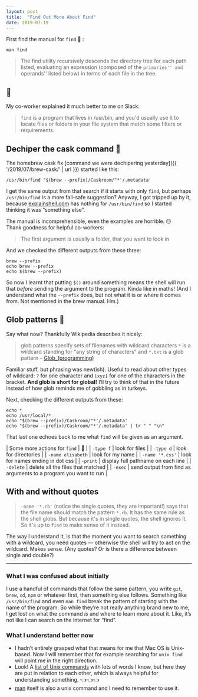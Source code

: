 ```yaml
---
layout: post
title:  "Find Out More About Find"
date: 2019-07-19
---
```


First find the manual for `find` 🔎 :

```
man find
```

> The find utility recursively descends the directory tree for each path listed, evaluating an expression (composed of the ``primaries'' and ``operands'' listed below) in terms of each file in the tree.

## 🤨

My co-worker explained it much better to me on Slack:

> `find` is a program that lives in /usr/bin, and you'd usually use it to locate files or folders in your file system that match some filters or requirements.

## Dechiper the cask command 🍺

The homebrew cask fix [command we were dechipering yesterday]({{ '/2019/07/brew-cask/' | url }}) started like this:

```
/usr/bin/find "$(brew --prefix)/Caskroom/"*'/.metadata'
```

I get the same output from that search if it starts with only `find`, but perhaps `/usr/bin/find` is a more fail-safe suggestion? Anyway, I got tripped up by it, because [explainshell.com](https://explainshell.com/) has nothing for `/usr/bin/find` so I started thinking it was “something else”.

The manual is incomprehensible, even the examples are horrible. 😖<br> Thank goodness for helpful co-workers:

> The first argument is usually a folder, that you want to look in

And we checked the different outputs from these three:

```
brew --prefix
echo brew --prefix
echo $(brew --prefix)
```

So now I learnt that putting `$()` around something means the shell will run that _before_ sending the argument to the program. Kinda like in maths! (And I understand what the `--prefix` does, but not what it is or where it comes from. Not mentioned in the brew manual. Hm.)

## Glob patterns 🦃

Say what now? Thankfully Wikipedia describes it nicely:

> glob patterns specify sets of filenames with wildcard characters
> `*` is a wildcard standing for "any string of characters"
> and `*.txt` is a glob pattern –&nbsp;[Glob_(programming)](https://en.wikipedia.org/wiki/Glob_(programming))

Familiar stuff, but phrasing was new(ish). Useful to read about other types of wildcard: `?` for one character and `[xyz]` for one of the characters in the bracket. **And glob is short for global!**  I’ll try to think of that in the future instead of how glob reminds me of gobbling as in turkeys.

Next, checking the different outputs from these:

```
echo *
echo /usr/local/*
echo "$(brew --prefix)/Caskroom/"*'/.metadata'
echo "$(brew --prefix)/Caskroom/"*'/.metadata' | tr " " "\n"
```

That last one echoes back to me what `find` will be given as an argument.

| Some more actions for `find` | 📖 |
| `-type f` | look for files |
| `-type d` | look for directories |
| `-name elisabeth` | look for my name |
| `-name '*.css'` | look for names ending in dot css |
| `-print` | display full pathname on each line |
| `-delete` | delete all the files that matched |
| `-exec` | send output from find as arguments to a program you want to run |



## With and without quotes

> `-name '*.rb'`  (notice the single quotes, they are important!) says that the file name should match the pattern `*.rb`. It has the same rule as the shell globs. But because it's in single quotes, the shell ignores it. So it's up to `find` to make sense of it instead.

The way I understand it, is that the moment you want to search something with a wildcard, you need quotes — otherwise the shell will try to act on the wildcard. Makes sense. (Any quotes? Or is there a difference between single and double?)


---

### What I was confused about initially

I use a handful of commands that follow the same pattern, you write `git`, `brew`, `cd`, `npm` or whatever first, then something else follows. Something like `/usr/bin/find` and even `man find` break the pattern of starting with the name of the program. So while they’re not really anything brand new to me, I get lost on what the command _is_ and where to learn more about it. Like, it’s not like I can search on the internet for “find”.

### What I understand better now

* I hadn’t entirely grasped what that means for me that Mac OS is Unix-based. Now I will remember that for example searching for `unix find` will point me in the right direction.
* Look! A [list of Unix commands](https://en.wikipedia.org/wiki/List_of_Unix_commands) with lots of words I know, but here they are put in relation to each other, which is always helpful for understanding something. 👈👈👈
* [man](`https://en.wikipedia.org/wiki/Man_page`) itself is also a unix command and I need to remember to use it.
